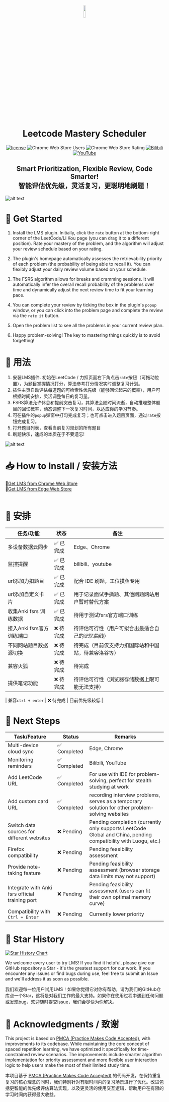 
<h1 align="center">
  <img src="https://s2.loli.net/2025/02/13/pt3asz9ubdWrSxf.jpg" style="width: 10%;" />
  <br>
    <B>L</B>eetcode <B>M</B>astery<B> S</B>cheduler
  <br>
</h1>





<div align="center">

 [<img src="https://img.shields.io/badge/license-MIT-green.svg" alt="license"/>](https://github.com/xiaohajiayou/Leetcode-Mastery-Scheduler/blob/main/LICENSE)
![Chrome Web Store Users](https://img.shields.io/chrome-web-store/users/cfohhebfjnjojkloclmlfjgjekmoinke?style=flat&color=orange)
![Chrome Web Store Rating](https://img.shields.io/chrome-web-store/rating/cfohhebfjnjojkloclmlfjgjekmoinke)
[![Bilibili](https://img.shields.io/badge/Bilibili-00A1D6?style=flat&logo=bilibili&logoColor=white)](https://www.bilibili.com/video/BV1RnAYeEEu6/?spm_id_from=333.1387.homepage.video_card.click&vd_source=09dab0452e2548023f6f83174148ee0c)
[![YouTube](https://img.shields.io/badge/YouTube-FF0000?style=flat&logo=youtube&logoColor=white)](https://www.youtube.com/watch?v=N-_q4tvyBiA&t=5s)

</div>

<h2 align="center">
    Smart Prioritization, Flexible Review, Code Smarter!
    <br>
    智能评估优先级，灵活复习，更聪明地刷题！
</h2>

![alt text](https://s2.loli.net/2025/02/16/eNEV49CM8ABWdZ7.jpg)   

# 🚀 Get Started

1.  Install the LMS plugin. Initially, click the `rate` button at the bottom-right corner of the LeetCode/Li Kou page (you can drag it to a different position). Rate your mastery of the problem, and the algorithm will adjust your review schedule based on your rating.
    
2.  The plugin's homepage automatically assesses the retrievability priority of each problem (the probability of being able to recall it). You can flexibly adjust your daily review volume based on your schedule.
    
3.  The FSRS algorithm allows for breaks and cramming sessions. It will automatically infer the overall recall probability of the problems over time and dynamically adjust the next review time to fit your learning pace.
    
4.  You can complete your review by ticking the box in the plugin's `popup` window, or you can click into the problem page and complete the review via the `rate it` button.
    
5.  Open the problem list to see all the problems in your current review plan.
    
6.  Happy problem-solving! The key to mastering things quickly is to avoid forgetting!
# 🚀 用法
1. 安装LMS插件. 初始在LeetCode / 力扣页面右下角点击`rate`按钮（可拖动位置），为题目掌握情况打分，算法参考打分情况实时调整复习计划。
2. 插件主页自动评估每道题的可检索性优先级（能够回忆起来的概率），用户可根据时间安排，灵活调整每日的复习量。
3. FSRS算法允许休息和提前突击复习，其算法会随时间流逝，自动推理整体题目的回忆概率，动态调整下一次复习时间，以适应你的学习节奏。 
4. 可在插件的`popup`弹窗中打勾完成复习；也可点击进入题目页面，通过`rate`按钮完成复习。
5. 打开题目列表，查看当前复习规划的所有题目
6. 刷题快乐，速成的本质在于不要遗忘!

![alt text](https://s2.loli.net/2025/02/20/CrmZewAQlWUNuc4.gif)




    



    
# 📥 How to Install / 安装方法



<div >
🔗<a href="https://chromewebstore.google.com/detail/leetcode-mastery-schedule/cfohhebfjnjojkloclmlfjgjekmoinke">Get LMS from Chrome Web Store</a>
</div>

<div >
🔗<a href="https://microsoftedge.microsoft.com/addons/detail/leetcode-mastery-schedule/kmbccaknhoaekcoicbkgbkmcjfhbmfck?hl=zh-CN">Get LMS from Edge Web Store</a>
</div>

<br>

# 📝 安排

| 任务/功能         | 状态       | 备注               |
|--------------------|------------|--------------------|
| 多设备数据云同步   | ✅ 已完成  | Edge、Chrome       |
| 监控提醒   | ✅ 已完成  | bilibili、youtube       |
| url添加力扣题目   | ✅ 已完成  | 配合 IDE 刷题，工位摸鱼专用      |
| url添加自定义卡片   | ✅ 已完成  | 用于记录面试手撕题、其他刷题网站用户暂时替代方案      |
| 收集Anki fsrs 训练数据       | ✅ 已完成  | 待用于测试fsrs官方端口训练       | 
| 接入Anki fsrs官方训练端口       | ❌ 待完成  | 待评估可行性（用户可拟合出最适合自己的记忆曲线）       | 
| 不同网站题目数据源切换   | ❌ 待完成  | 待完成（目前仅支持力扣国际站和中国站，待兼容洛谷等）       |
| 兼容火狐       | ❌ 待完成  | 待完成       | 
| 提供笔记功能       | ❌ 待完成  | 待评估可行性（浏览器存储数据上限可能无法支持）       | 

| 兼容`ctrl + enter`       | ❌ 待完成  | 目前优先级较低       |


# 📝 Next Steps
| Task/Feature                | Status     | Remarks                                                                 |
|-----------------------------|------------|-------------------------------------------------------------------------|
| Multi-device cloud sync     | ✅ Completed | Edge, Chrome                                                            |
| Monitoring reminders        | ✅ Completed | Bilibili, YouTube                                                       |
| Add LeetCode URL            | ✅ Completed | For use with IDE for problem-solving, perfect for stealth studying at work |
| Add custom card URL         | ✅ Completed | recording interview problems, serves as a temporary solution for other problem-solving websites |
| Switch data sources for different websites | ❌ Pending  | Pending completion (currently only supports LeetCode Global and China, pending compatibility with Luogu, etc.) |
| Firefox compatibility       | ❌ Pending  | Pending feasibility assessment                                           |
| Provide note-taking feature | ❌ Pending  | Pending feasibility assessment (browser storage data limits may not support) |
| Integrate with Anki fsrs official training port | ❌ Pending  | Pending feasibility assessment (users can fit their own optimal memory curve) |
| Compatibility with `Ctrl + Enter` | ❌ Pending  | Currently lower priority                                                |






# 🌟 Star History 

[![Star History Chart](https://api.star-history.com/svg?repos=xiaohajiayou/Leetcode-Mastery-Scheduler&type=Date)](https://star-history.com/#xiaohajiayou/Leetcode-Mastery-Scheduler&Date)

We welcome every user to try LMS! If you find it helpful, please give our GitHub repository a Star - it's the greatest support for our work. If you encounter any issues or find bugs during use, feel free to submit an Issue and we'll address it as soon as possible.

我们欢迎每一位用户试用LMS！如果你觉得它对你有帮助，请为我们的GitHub仓库点一个Star，这将是对我们工作的最大支持。如果你在使用过程中遇到任何问题或发现bug，欢迎随时提交Issue，我们会尽快为你解决。



# 🙏 Acknowledgments / 致谢
This project is based on [PMCA (Practice Makes Code Accepted)](https://github.com/HaolinZhong/PMCA), with improvements to its codebase. While maintaining the core concept of spaced repetition learning, we have optimized it specifically for time-constrained review scenarios. The improvements include smarter algorithm implementation for priority assessment and more flexible user interaction logic to help users make the most of their limited study time.

本项目基于 [PMCA (Practice Makes Code Accepted)](https://github.com/HaolinZhong/PMCA) 的代码开发，在保持重复复习的核心理念的同时，我们特别针对有限时间内的复习场景进行了优化。改进包括更智能的优先级评估算法实现，以及更灵活的使用交互逻辑，帮助用户在有限的学习时间内获得最大收益。
